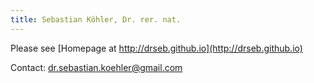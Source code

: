 ```yaml
---
title: Sebastian Köhler, Dr. rer. nat.
---
```


Please see [Homepage at http://drseb.github.io](http://drseb.github.io)

Contact: dr.sebastian.koehler@gmail.com